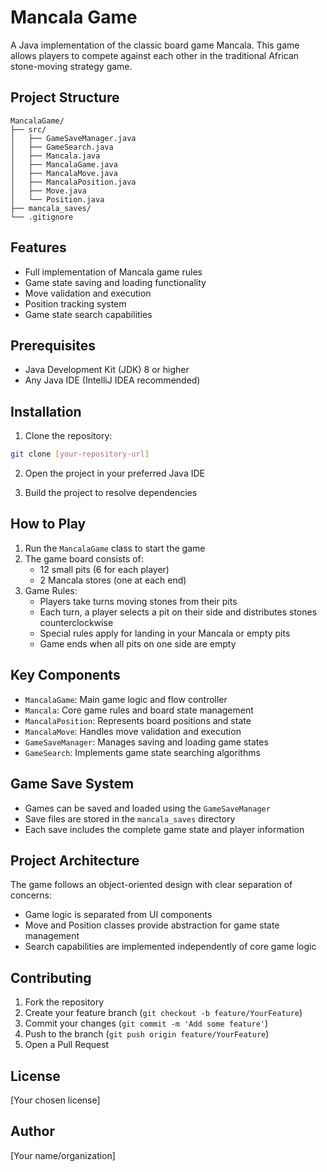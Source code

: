 # Mancala Game

A Java implementation of the classic board game Mancala. This game allows players to compete against each other in the traditional African stone-moving strategy game.

## Project Structure

```
MancalaGame/
├── src/
│   ├── GameSaveManager.java
│   ├── GameSearch.java
│   ├── Mancala.java
│   ├── MancalaGame.java
│   ├── MancalaMove.java
│   ├── MancalaPosition.java
│   ├── Move.java
│   └── Position.java
├── mancala_saves/
└── .gitignore
```

## Features

- Full implementation of Mancala game rules
- Game state saving and loading functionality
- Move validation and execution
- Position tracking system
- Game state search capabilities

## Prerequisites

- Java Development Kit (JDK) 8 or higher
- Any Java IDE (IntelliJ IDEA recommended)

## Installation

1. Clone the repository:
```bash
git clone [your-repository-url]
```

2. Open the project in your preferred Java IDE

3. Build the project to resolve dependencies

## How to Play

1. Run the `MancalaGame` class to start the game
2. The game board consists of:
   - 12 small pits (6 for each player)
   - 2 Mancala stores (one at each end)
3. Game Rules:
   - Players take turns moving stones from their pits
   - Each turn, a player selects a pit on their side and distributes stones counterclockwise
   - Special rules apply for landing in your Mancala or empty pits
   - Game ends when all pits on one side are empty

## Key Components

- `MancalaGame`: Main game logic and flow controller
- `Mancala`: Core game rules and board state management
- `MancalaPosition`: Represents board positions and state
- `MancalaMove`: Handles move validation and execution
- `GameSaveManager`: Manages saving and loading game states
- `GameSearch`: Implements game state searching algorithms

## Game Save System

- Games can be saved and loaded using the `GameSaveManager`
- Save files are stored in the `mancala_saves` directory
- Each save includes the complete game state and player information

## Project Architecture

The game follows an object-oriented design with clear separation of concerns:
- Game logic is separated from UI components
- Move and Position classes provide abstraction for game state management
- Search capabilities are implemented independently of core game logic

## Contributing

1. Fork the repository
2. Create your feature branch (`git checkout -b feature/YourFeature`)
3. Commit your changes (`git commit -m 'Add some feature'`)
4. Push to the branch (`git push origin feature/YourFeature`)
5. Open a Pull Request

## License

[Your chosen license]

## Author

[Your name/organization]
